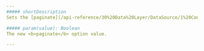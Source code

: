 ```yaml
---
##### shortDescription
Sets the [paginate](/api-reference/30%20Data%20Layer/DataSource/1%20Configuration/paginate.md '/Documentation/ApiReference/Data_Layer/DataSource/Configuration/#paginate') option value.

##### param(value): Boolean
The new <b>paginate</b> option value.

---
```

